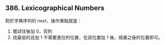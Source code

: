 ## 386. Lexicographical Numbers

對於字典序列的 next，操作重點就是：

1. 嘗試往後加 0，否則
2. 找最低的且加 1 不需要進位的位置，在該位置加 1 後，捨棄之後的位置即可。
